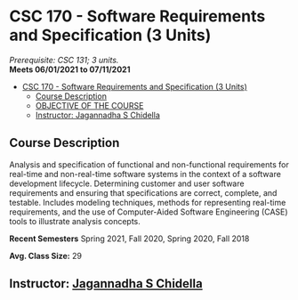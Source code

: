 # CSC 170 - Software Requirements and Specification (3 Units)

_Prerequisite: CSC 131; 3 units._\
**Meets 06/01/2021 to 07/11/2021**

- [CSC 170 - Software Requirements and Specification (3 Units)](#csc-170---software-requirements-and-specification-3-units)
  - [Course Description](#course-description)
  - [OBJECTIVE OF THE COURSE](#objective-of-the-course)
  - [Instructor: Jagannadha S Chidella](#instructor-jagannadha-s-chidella)

## Course Description

Analysis and specification of functional and non-functional requirements for real-time
and non-real-time software systems in the context of a software development lifecycle.
Determining customer and user software requirements and ensuring that specifications
are correct, complete, and testable. Includes modeling techniques, methods for
representing real-time requirements, and the use of Computer-Aided Software
Engineering (CASE) tools to illustrate analysis concepts.

**Recent Semesters**
Spring 2021, Fall 2020, Spring 2020, Fall 2018

**Avg. Class Size:** 29

## Instructor: [Jagannadha S Chidella](https://directory.csus.edu/searchResult.jsp?deptId=29&treeLNum=4&act=people&popWin=true)
